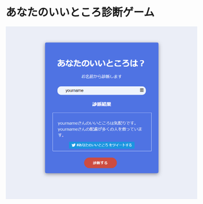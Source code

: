 # あなたのいいところ診断ゲーム

![preview](https://raw.githubusercontent.com/peke-pon/assesment/master/ScreenClip.png)
